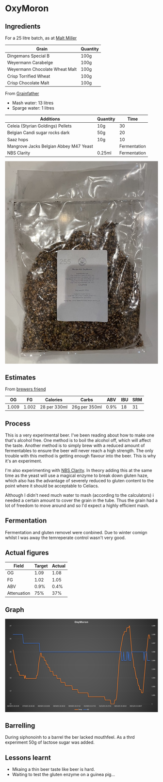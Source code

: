 # OxyMoron

## Ingredients

For a 25 litre batch, as at [Malt Miller](https://www.themaltmiller.co.uk/rg/?id=226090)

| Grain                          | Quantity |
| ------------------------------ | -------- |
| Dingemans Special B            | 100g     |
| Weyermann Carabelge            | 100g     |
| Weyermann Chocolate Wheat Malt | 100g     |
| Crisp Torrified Wheat          | 100g     |
| Crisp Chocolate Malt           | 100g     |

From [Grainfather](https://shop.grainfather.com/brewing-calculators)

* Mash water: 13 litres
* Sparge water: 1 litres

| Additions                              | Quantity | Time         |
| -------------------------------------- | -------- | ------------ |
| Celeia (Styrian Goldings) Pellets      | 10g      | 30           |
| Belgian Candi sugar rocks dark         | 50g      | 20           |
| Saaz hops                              | 10g      | 10           |
| Mangrove Jacks Belgian Abbey M47 Yeast |          | Fermentation |
| NBS Clarity                            | 0.25ml   | Fermentation |

![grain](grain.jpg)

## Estimates

From [brewers friend](https://www.brewersfriend.com)

| OG    | FG    | Calories     | Carbs         | ABV  | IBU  | SRM  | 
| ----- | ----- | ------------ | ------------- |---- | ---- | ---- | 
| 1.009 | 1.002 | 28 per 330ml | 26g per 350ml | 0.9% | 18   | 31   | 



## Process

This is a very experimental beer. I've been reading about how to make one that's alcohol free. One method is to boil the alcohol off, which will affect the taste. Another method is to simply brew with a reduced amount of fermentables to ensure the beer will never reach a high strength. The only trouble with this method is getting enough flavour into the beer. This is why it's an experiment.

I'm also experimenting with [NBS Clarity](https://www.themaltmiller.co.uk/product/nbs-clarity-15ml/). In theory adding this at the same time as the yeast will use a magical enzyme to break down gluten haze, which also has the advantage of severely reduced to gluten content to the point where it should be acceptable to Celiacs.

Although I didn't need much water to mash (according to the calculators) i needed a certain amount to cover the grain in the tube. Thus the grain had a lot of freedom to move around and so I'd expect a highly efficient mash.

## Fermentation

Fermentation and gluten removel were conbined. Due to winter comign whilst I was away the temreperate control wasn't very good.

## Actual figures


| Field       | Target         | Actual |
| ----------- | ------------- | ---------- |
| OG          | 1.09      |1.08|
| FG          | 1.02      |1.05|
| ABV         | 0.9%    |0.4%|
| Attenuation | 75%     |37%|

## Graph

![graph1](graph1.png)

## Barrelling

During siphonoinh to a barrel the ber lacked mouthfeel. As a thrd experiment 50g of lactose sugar was added.

## Lessons learnt

* Mkaing a thin beer taste like beer is hard.
* Waiting to test the gluten enzyme on a guinea pig...

